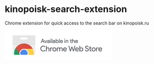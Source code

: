 # kinopoisk-search-extension
Chrome extension for quick access to the search bar on kinopoisk.ru

[<img src="cws.png">](https://chrome.google.com/webstore/detail/kinopoisk-search/inpnclbkkfdkjnnnijmcjmoddimecdfn)
